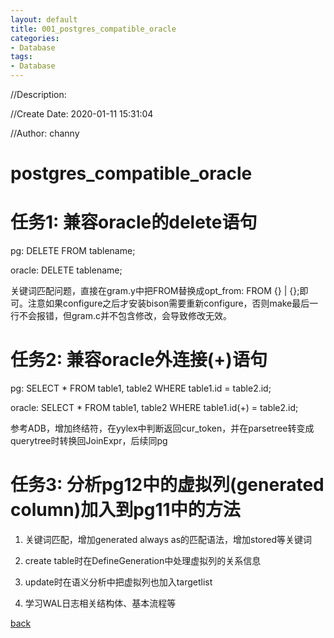 ```yaml
---
layout: default
title: 001_postgres_compatible_oracle
categories:
- Database
tags:
- Database
---
```

//Description:

//Create Date: 2020-01-11 15:31:04

//Author: channy

# postgres_compatible_oracle

# 任务1: 兼容oracle的delete语句

pg: DELETE FROM tablename;

oracle: DELETE tablename;

关键词匹配问题，直接在gram.y中把FROM替换成opt_from: FROM {} | {};即可。注意如果configure之后才安装bison需要重新configure，否则make最后一行不会报错，但gram.c并不包含修改，会导致修改无效。

# 任务2: 兼容oracle外连接(+)语句

pg: SELECT * FROM table1, table2 WHERE table1.id = table2.id;

oracle: SELECT * FROM table1, table2 WHERE table1.id(+) = table2.id;

参考ADB，增加终结符，在yylex中判断返回cur_token，并在parsetree转变成querytree时转换回JoinExpr，后续同pg

# 任务3: 分析pg12中的虚拟列(generated column)加入到pg11中的方法

1. 关键词匹配，增加generated always as的匹配语法，增加stored等关键词

2. create table时在DefineGeneration中处理虚拟列的关系信息

3. update时在语义分析中把虚拟列也加入targetlist

4. 学习WAL日志相关结构体、基本流程等

[back](/)

